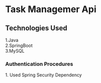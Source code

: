 <h1>Task Managemer Api</h1>
<h2>Technologies Used</h2>
<p>1.Java<br>
2.SpringBoot<br>
3.MySQL
</p>

<h3>Authentication Procedures</h3>
<P>1. Used Spring Security Dependency
</P>
